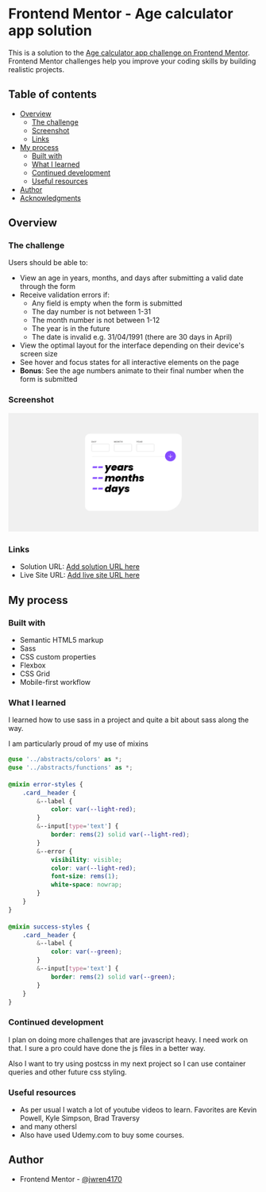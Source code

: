 # Frontend Mentor - Age calculator app solution

This is a solution to the [Age calculator app challenge on Frontend Mentor](https://www.frontendmentor.io/challenges/age-calculator-app-dF9DFFpj-Q). Frontend Mentor challenges help you improve your coding skills by building realistic projects.

## Table of contents

-   [Overview](#overview)
    -   [The challenge](#the-challenge)
    -   [Screenshot](#screenshot)
    -   [Links](#links)
-   [My process](#my-process)
    -   [Built with](#built-with)
    -   [What I learned](#what-i-learned)
    -   [Continued development](#continued-development)
    -   [Useful resources](#useful-resources)
-   [Author](#author)
-   [Acknowledgments](#acknowledgments)

## Overview

### The challenge

Users should be able to:

-   View an age in years, months, and days after submitting a valid date through the form
-   Receive validation errors if:
    -   Any field is empty when the form is submitted
    -   The day number is not between 1-31
    -   The month number is not between 1-12
    -   The year is in the future
    -   The date is invalid e.g. 31/04/1991 (there are 30 days in April)
-   View the optimal layout for the interface depending on their device's screen size
-   See hover and focus states for all interactive elements on the page
-   **Bonus**: See the age numbers animate to their final number when the form is submitted

### Screenshot

![Screenshot](./screenshot.png)

### Links

-   Solution URL: [Add solution URL here](https://github.com/jwren4170/age-calculator)
-   Live Site URL: [Add live site URL here](https://age-calculator-blush.vercel.app/)

## My process

### Built with

-   Semantic HTML5 markup
-   Sass
-   CSS custom properties
-   Flexbox
-   CSS Grid
-   Mobile-first workflow

### What I learned

I learned how to use sass in a project and quite a bit about sass along the way.

I am particularly proud of my use of mixins

```scss
@use '../abstracts/colors' as *;
@use '../abstracts/functions' as *;

@mixin error-styles {
	.card__header {
		&--label {
			color: var(--light-red);
		}
		&--input[type='text'] {
			border: rems(2) solid var(--light-red);
		}
		&--error {
			visibility: visible;
			color: var(--light-red);
			font-size: rems(1);
			white-space: nowrap;
		}
	}
}

@mixin success-styles {
	.card__header {
		&--label {
			color: var(--green);
		}
		&--input[type='text'] {
			border: rems(2) solid var(--green);
		}
	}
}
```

### Continued development

I plan on doing more challenges that are javascript heavy. I need work on that. I sure a pro could have done
the js files in a better way.

Also I want to try using postcss in my next project so I can use container queries and other future css styling.

### Useful resources

-   As per usual I watch a lot of youtube videos to learn. Favorites are Kevin Powell, Kyle Simpson, Brad Traversy
-   and many othersl
-   Also have used Udemy.com to buy some courses.

## Author

-   Frontend Mentor - [@jwren4170](https://www.frontendmentor.io/profile/jwren4170)
